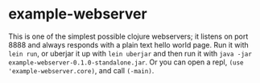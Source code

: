 # example-webserver

This is one of the simplest possible clojure webservers; it listens on port 8888 and always responds with a plain text hello world page.
Run it with `lein run`, or uberjar it up with `lein uberjar` and then run it with `java -jar example-webserver-0.1.0-standalone.jar`.
Or you can open a repl, `(use 'example-webserver.core)`, and call `(-main)`.
